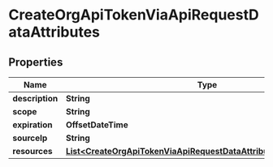 

# CreateOrgApiTokenViaApiRequestDataAttributes


## Properties

| Name | Type | Description | Notes |
|------------ | ------------- | ------------- | -------------|
|**description** | **String** |  |  |
|**scope** | **String** |  |  [optional] |
|**expiration** | **OffsetDateTime** |  |  |
|**sourceIp** | **String** |  |  [optional] |
|**resources** | [**List&lt;CreateOrgApiTokenViaApiRequestDataAttributesResourcesInner&gt;**](CreateOrgApiTokenViaApiRequestDataAttributesResourcesInner.md) |  |  [optional] |



